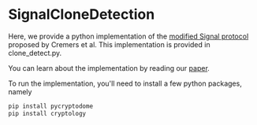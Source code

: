 # SignalCloneDetection
 Here, we provide a python implementation of the [modified Signal protocol](https://dl.acm.org/doi/10.1145/3372297.3423354) proposed by Cremers et al. This implementation is provided in clone_detect.py.
 
 You can learn about the implementation by reading our [paper](report.pdf).
 
 To run the implementation, you'll need to install a few python packages, namely
 
 ```bash
 pip install pycryptodome
 pip install cryptology
 ```
